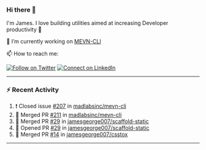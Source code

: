### Hi there 👋

I'm James. I love building utilities aimed at increasing Developer productivity :raised_hands: 

🔭 I’m currently working on [MEVN-CLI](https://github.com/madlabsinc/mevn-cli)

📫 How to reach me:

[![Follow on Twitter](https://img.shields.io/badge/--twitter?label=Twitter&logo=Twitter&style=social)](https://twitter.com/james_madhacks) [![Connect on LinkedIn](https://img.shields.io/badge/--linkedin?label=LinkedIn&logo=LinkedIn&style=social)](https://www.linkedin.com/in/jamesgeorge007)

---

### :zap: Recent Activity

<!--START_SECTION:activity-->
1. ❗️ Closed issue [#207](https://github.com/madlabsinc/mevn-cli/issues/207) in [madlabsinc/mevn-cli](https://github.com/madlabsinc/mevn-cli)
2. 🎉 Merged PR [#211](https://github.com/madlabsinc/mevn-cli/pull/211) in [madlabsinc/mevn-cli](https://github.com/madlabsinc/mevn-cli)
3. 🎉 Merged PR [#29](https://github.com/jamesgeorge007/scaffold-static/pull/29) in [jamesgeorge007/scaffold-static](https://github.com/jamesgeorge007/scaffold-static)
4. 💪 Opened PR [#29](https://github.com/jamesgeorge007/scaffold-static/pull/29) in [jamesgeorge007/scaffold-static](https://github.com/jamesgeorge007/scaffold-static)
5. 🎉 Merged PR [#14](https://github.com/jamesgeorge007/csstox/pull/14) in [jamesgeorge007/csstox](https://github.com/jamesgeorge007/csstox)
<!--END_SECTION:activity-->

---

<!--
**jamesgeorge007/jamesgeorge007** is a ✨ _special_ ✨ repository because its `README.md` (this file) appears on your GitHub profile.

Here are some ideas to get you started:

- 🌱 I’m currently learning ...
- 👯 I’m looking to collaborate on ...
- 🤔 I’m looking for help with ...
- 💬 Ask me about ...
- 😄 Pronouns: ...
- ⚡ Fun fact: ...
-->
